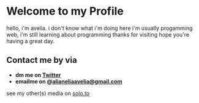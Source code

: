 # Welcome to my Profile #

hello, i'm avelia. i don't know what i'm doing here i'm usually progamming web, i'm still learning about programming
thanks for visiting hope you're having a great day.

## Contact me by via ##

- **dm me on [Twitter](https://twitter.com/avelialem)**
- **emailme on @alianeliaavelia@gmail.com**

see my other(s) media on [solo.to](https://solo.to/disboy)
